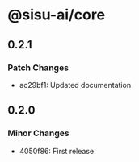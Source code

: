 # @sisu-ai/core

## 0.2.1

### Patch Changes

- ac29bf1: Updated documentation

## 0.2.0

### Minor Changes

- 4050f86: First release
